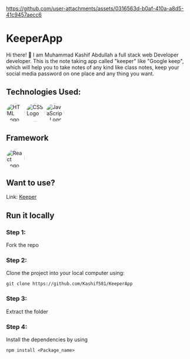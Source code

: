 

https://github.com/user-attachments/assets/0316563d-b0af-410a-a8d5-41c9457aecc6

# KeeperApp
Hi there! 👋 I am Muhammad Kashif Abdullah a full stack web Developer developer. This is the note taking app called "keeper" like "Google keep", which will help you to take notes of any kind like class notes, keep your social media password on one place and any thing you want. 


## Technologies Used:


<img src="https://cdn.jsdelivr.net/gh/devicons/devicon/icons/html5/html5-original.svg" alt="HTML Logo" width="50" height="50" style="border-radius: 50%;"> <img src="https://cdn.jsdelivr.net/gh/devicons/devicon/icons/css3/css3-original.svg" alt="CSS Logo" width="50" height="50" style="border-radius: 50%;"> <img src="https://cdn.jsdelivr.net/gh/devicons/devicon/icons/javascript/javascript-original.svg" alt="JavaScript Logo" width="50" height="50" style="border-radius: 50%;">

## Framework
<img src="https://cdn.jsdelivr.net/gh/devicons/devicon/icons/react/react-original.svg" alt="React Logo" width="50" height="50" style="border-radius: 50%;">




## Want to use?
Link: [Keeper](https://lf762q.csb.app/)

## Run it locally

### Step 1:
Fork the repo

### Step 2:
Clone the project into your local computer using:
```
git clone https://github.com/Kashif581/KeeperApp

```


### Step 3:
Extract the folder

### Step 4:
Install the dependencies by using 
```
npm install <Package_name>

``` 
